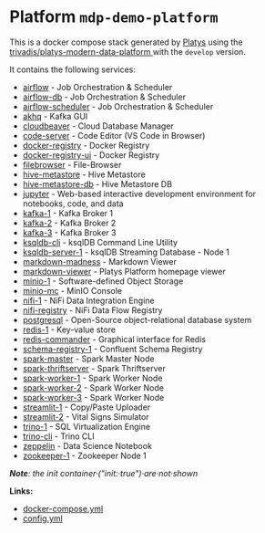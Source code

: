 # Platform `mdp-demo-platform`

This is a docker compose stack generated by [Platys](https://github.com/TrivadisPF/platys) using the [ trivadis/platys-modern-data-platform ](https://github.com/TrivadisPF/platys-modern-data-platform) with the `develop` version.

It contains the following services:


  * [airflow](https://github.com/TrivadisPF/platys-modern-data-platform/tree/master/documentation/services/airflow.md) -  Job Orchestration & Scheduler
  * [airflow-db](https://github.com/TrivadisPF/platys-modern-data-platform/tree/master/documentation/services/airflow.md) -  Job Orchestration & Scheduler
  * [airflow-scheduler](https://github.com/TrivadisPF/platys-modern-data-platform/tree/master/documentation/services/airflow.md) -  Job Orchestration & Scheduler
  * [akhq](https://github.com/TrivadisPF/platys-modern-data-platform/tree/master/documentation/services/akhq.md) -  Kafka GUI
  * [cloudbeaver](https://github.com/TrivadisPF/platys-modern-data-platform/tree/master/documentation/services/cloudbeaver.md) -  Cloud Database Manager
  * [code-server](https://github.com/TrivadisPF/platys-modern-data-platform/tree/master/documentation/services/code-server.md) -  Code Editor (VS Code in Browser)
  * [docker-registry](https://github.com/TrivadisPF/platys-modern-data-platform/tree/master/documentation/services/docker-registry.md) -  Docker Registry
  * [docker-registry-ui](https://github.com/TrivadisPF/platys-modern-data-platform/tree/master/documentation/services/docker-registry-ui.md) -  Docker Registry
  * [filebrowser](https://github.com/TrivadisPF/platys-modern-data-platform/tree/master/documentation/services/filebrowser.md) -  File-Browser
  * [hive-metastore](https://github.com/TrivadisPF/platys-modern-data-platform/tree/master/documentation/services/hive-metastore.md) -  Hive Metastore
  * [hive-metastore-db](https://github.com/TrivadisPF/platys-modern-data-platform/tree/master/documentation/services/hive-metastore.md) -  Hive Metastore DB
  * [jupyter](https://github.com/TrivadisPF/platys-modern-data-platform/tree/master/documentation/services/jupyter.md) -  Web-based interactive development environment for notebooks, code, and data
  * [kafka-1](https://github.com/TrivadisPF/platys-modern-data-platform/tree/master/documentation/services/kafka.md) -  Kafka Broker 1
  * [kafka-2](https://github.com/TrivadisPF/platys-modern-data-platform/tree/master/documentation/services/kafka.md) -  Kafka Broker 2
  * [kafka-3](https://github.com/TrivadisPF/platys-modern-data-platform/tree/master/documentation/services/kafka.md) -  Kafka Broker 3
  * [ksqldb-cli](https://github.com/TrivadisPF/platys-modern-data-platform/tree/master/documentation/services/ksqldb-cli.md) -  ksqlDB Command Line Utility
  * [ksqldb-server-1](https://github.com/TrivadisPF/platys-modern-data-platform/tree/master/documentation/services/ksqldb.md) -  ksqlDB Streaming Database - Node 1
  * [markdown-madness](https://github.com/TrivadisPF/platys-modern-data-platform/tree/master/documentation/services/markdown-madness.md) -  Markdown Viewer
  * [markdown-viewer](https://github.com/TrivadisPF/platys-modern-data-platform/tree/master/documentation/services/markdown-viewer.md) -  Platys Platform homepage viewer
  * [minio-1](https://github.com/TrivadisPF/platys-modern-data-platform/tree/master/documentation/services/minio.md) -  Software-defined Object Storage
  * [minio-mc](https://github.com/TrivadisPF/platys-modern-data-platform/tree/master/documentation/services/minio.md) -  MinIO Console
  * [nifi-1](https://github.com/TrivadisPF/platys-modern-data-platform/tree/master/documentation/services/nifi.md) -  NiFi Data Integration Engine
  * [nifi-registry](https://github.com/TrivadisPF/platys-modern-data-platform/tree/master/documentation/services/nifi-registry.md) -  NiFi Data Flow Registry
  * [postgresql](https://github.com/TrivadisPF/platys-modern-data-platform/tree/master/documentation/services/postgresql.md) -  Open-Source object-relational database system
  * [redis-1](https://github.com/TrivadisPF/platys-modern-data-platform/tree/master/documentation/services/redis.md) -  Key-value store
  * [redis-commander](https://github.com/TrivadisPF/platys-modern-data-platform/tree/master/documentation/services/redis-commander.md) -  Graphical interface for Redis
  * [schema-registry-1](https://github.com/TrivadisPF/platys-modern-data-platform/tree/master/documentation/services/schema-registry.md) -  Confluent Schema Registry
  * [spark-master](https://github.com/TrivadisPF/platys-modern-data-platform/tree/master/documentation/services/spark.md) -  Spark Master Node
  * [spark-thriftserver](https://github.com/TrivadisPF/platys-modern-data-platform/tree/master/documentation/services/spark-thriftserver.md) -  Spark Thriftserver
  * [spark-worker-1](https://github.com/TrivadisPF/platys-modern-data-platform/tree/master/documentation/services/spark.md) -  Spark Worker Node
  * [spark-worker-2](https://github.com/TrivadisPF/platys-modern-data-platform/tree/master/documentation/services/spark.md) -  Spark Worker Node
  * [spark-worker-3](https://github.com/TrivadisPF/platys-modern-data-platform/tree/master/documentation/services/spark.md) -  Spark Worker Node
  * [streamlit-1](https://github.com/TrivadisPF/platys-modern-data-platform/tree/master/documentation/services/streamlit.md) -  Copy/Paste Uploader
  * [streamlit-2](https://github.com/TrivadisPF/platys-modern-data-platform/tree/master/documentation/services/streamlit.md) -  Vital Signs Simulator
  * [trino-1](https://github.com/TrivadisPF/platys-modern-data-platform/tree/master/documentation/services/trino.md) -  SQL Virtualization Engine
  * [trino-cli](https://github.com/TrivadisPF/platys-modern-data-platform/tree/master/documentation/services/trino.md) -  Trino CLI
  * [zeppelin](https://github.com/TrivadisPF/platys-modern-data-platform/tree/master/documentation/services/zeppelin.md) -  Data Science Notebook
  * [zookeeper-1](https://github.com/TrivadisPF/platys-modern-data-platform/tree/master/documentation/services/zookeeper.md) -  Zookeeper Node 1

_**Note**: the init container·("init:·true")·are·not·shown_

**Links:**

 * [docker-compose.yml](./docker-compose.yml)
 * [config.yml](./config.yml)